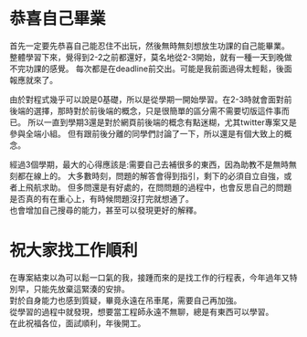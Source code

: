 # 恭喜自己畢業

首先一定要先恭喜自己能忍住不出玩，然後無時無刻想放生功課的自己能畢業。
整體學習下來，覺得到2-2之前都還好，莫名地從2-3開始，就有一種一天到晚做不完功課的感覺。
每次都是在deadline前交出。可能是我前面過得太輕鬆，後面報應就來了。


由於對程式幾乎可以說是0基礎，所以是從學期一開始學習。在2-3時就會面對前後端的選擇，那時對於前後端的概念，只是很簡單的區分需不需要切版這件事而已。
所以一直到學期3還是對於網頁前後端的概念有點迷糊，尤其twitter專案又是參與全端小組。
但有跟前後分離的同學們討論了一下，所以還是有個大致上的概念。


經過3個學期，最大的心得應該是:需要自己去補很多的東西，因為助教不是無時無刻都在線上的。
大多數時刻，問題的解答會得到指引，剩下的必須自立自強，或者上飛航求助。
但多問還是有好處的，在問問題的過程中，也會反思自己的問題是否真的有在重心上，有時候問題沒打完就想通了。  
也會增加自己搜尋的能力，甚至可以發現更好的解釋。

# 祝大家找工作順利

在專案結束以為可以鬆一口氣的我，接踵而來的是找工作的行程表，今年過年又特別早，只能先放棄這緊湊的安排。  
對於自身能力也感到質疑，畢竟永遠在吊車尾，需要自己再加強。  
從學習的過程中就發現，想要當工程師永遠不無聊，總是有東西可以學習。  
在此祝福各位，面試順利，年後開工。

